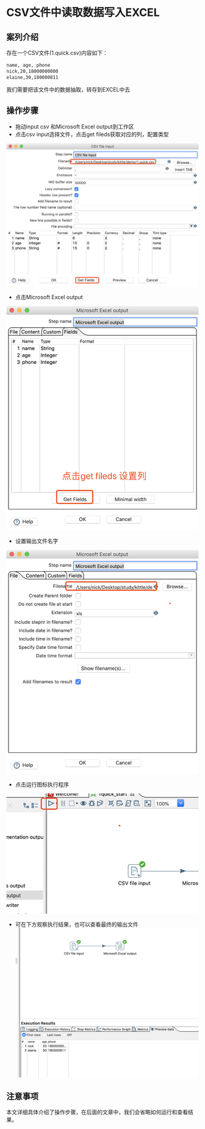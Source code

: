 # CSV文件中读取数据写入EXCEL

## 案列介绍

存在一个CSV文件(1.quick.csv)内容如下： 
```
name, age, phone 
nick,20,18000000000
elaine,30,180000811
```

我们需要把该文件中的数据抽取，转存到EXCEL中去


## 操作步骤 

* 拖动input csv 和Microsoft Excel output到工作区
* 点击csv input选择文件，点击get fileds获取对应的列，配置类型


![](./assets/2019-06-08-15-01-23.png)

* 点击Microsoft Excel output    

![](./assets/2019-06-08-15-02-30.png)

* 设置输出文件名字  

![](./assets/2019-06-08-15-03-10.png)


* 点击运行图标执行程序

![](./assets/2019-06-08-15-03-44.png)


*  可在下方观察执行结果，也可以查看最终的输出文件  
![](./assets/2019-06-08-15-04-25.png)


## 注意事项

本文详细具体介绍了操作步骤，在后面的文章中，我们会省略如何运行和查看结果。


